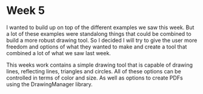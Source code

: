 # Week 5 

I wanted to build up on top of the different examples we saw this week. But a lot of these examples were standalong things that could be combined to build a more robust drawing tool. So I decided I will try to give the user more freedom and options of what they wanted to make and create a tool that combined a lot of what we saw last week. 

This weeks work contains a simple drawing tool that is capable of drawing lines, reflecting lines, triangles and circles. All of these options can be controlled in terms of color and size. As well as options to create PDFs using the DrawingManager library. 